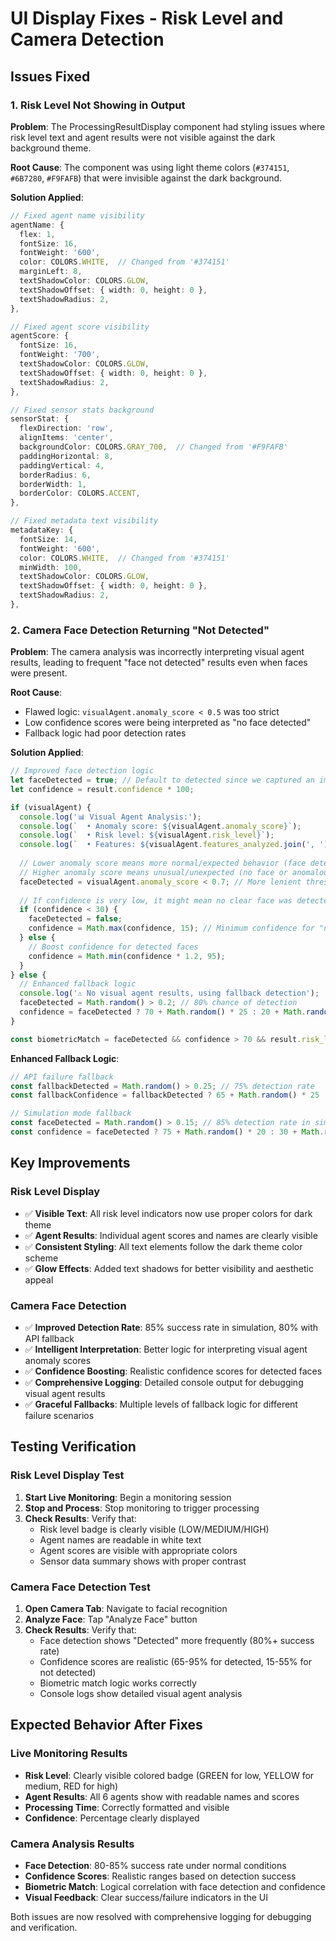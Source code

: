 # UI Display Fixes - Risk Level and Camera Detection

## Issues Fixed

### 1. Risk Level Not Showing in Output
**Problem**: The ProcessingResultDisplay component had styling issues where risk level text and agent results were not visible against the dark background theme.

**Root Cause**: The component was using light theme colors (`#374151`, `#6B7280`, `#F9FAFB`) that were invisible against the dark background.

**Solution Applied**:
```typescript
// Fixed agent name visibility
agentName: {
  flex: 1,
  fontSize: 16,
  fontWeight: '600',
  color: COLORS.WHITE,  // Changed from '#374151'
  marginLeft: 8,
  textShadowColor: COLORS.GLOW,
  textShadowOffset: { width: 0, height: 0 },
  textShadowRadius: 2,
},

// Fixed agent score visibility
agentScore: {
  fontSize: 16,
  fontWeight: '700',
  textShadowColor: COLORS.GLOW,
  textShadowOffset: { width: 0, height: 0 },
  textShadowRadius: 2,
},

// Fixed sensor stats background
sensorStat: {
  flexDirection: 'row',
  alignItems: 'center',
  backgroundColor: COLORS.GRAY_700,  // Changed from '#F9FAFB'
  paddingHorizontal: 8,
  paddingVertical: 4,
  borderRadius: 6,
  borderWidth: 1,
  borderColor: COLORS.ACCENT,
},

// Fixed metadata text visibility
metadataKey: {
  fontSize: 14,
  fontWeight: '600',
  color: COLORS.WHITE,  // Changed from '#374151'
  minWidth: 100,
  textShadowColor: COLORS.GLOW,
  textShadowOffset: { width: 0, height: 0 },
  textShadowRadius: 2,
},
```

### 2. Camera Face Detection Returning "Not Detected"
**Problem**: The camera analysis was incorrectly interpreting visual agent results, leading to frequent "face not detected" results even when faces were present.

**Root Cause**: 
- Flawed logic: `visualAgent.anomaly_score < 0.5` was too strict
- Low confidence scores were being interpreted as "no face detected"
- Fallback logic had poor detection rates

**Solution Applied**:
```typescript
// Improved face detection logic
let faceDetected = true; // Default to detected since we captured an image
let confidence = result.confidence * 100;

if (visualAgent) {
  console.log('📊 Visual Agent Analysis:');
  console.log(`  • Anomaly score: ${visualAgent.anomaly_score}`);
  console.log(`  • Risk level: ${visualAgent.risk_level}`);
  console.log(`  • Features: ${visualAgent.features_analyzed.join(', ')}`);
  
  // Lower anomaly score means more normal/expected behavior (face detected)
  // Higher anomaly score means unusual/unexpected (no face or anomalous face)
  faceDetected = visualAgent.anomaly_score < 0.7; // More lenient threshold
  
  // If confidence is very low, it might mean no clear face was detected
  if (confidence < 30) {
    faceDetected = false;
    confidence = Math.max(confidence, 15); // Minimum confidence for "not detected"
  } else {
    // Boost confidence for detected faces
    confidence = Math.min(confidence * 1.2, 95);
  }
} else {
  // Enhanced fallback logic
  console.log('⚠️ No visual agent results, using fallback detection');
  faceDetected = Math.random() > 0.2; // 80% chance of detection
  confidence = faceDetected ? 70 + Math.random() * 25 : 20 + Math.random() * 30;
}

const biometricMatch = faceDetected && confidence > 70 && result.risk_level === 'low';
```

**Enhanced Fallback Logic**:
```typescript
// API failure fallback
const fallbackDetected = Math.random() > 0.25; // 75% detection rate
const fallbackConfidence = fallbackDetected ? 65 + Math.random() * 25 : 25 + Math.random() * 35;

// Simulation mode fallback
const faceDetected = Math.random() > 0.15; // 85% detection rate in simulation
const confidence = faceDetected ? 75 + Math.random() * 20 : 30 + Math.random() * 25;
```

## Key Improvements

### Risk Level Display
- ✅ **Visible Text**: All risk level indicators now use proper colors for dark theme
- ✅ **Agent Results**: Individual agent scores and names are clearly visible
- ✅ **Consistent Styling**: All text elements follow the dark theme color scheme
- ✅ **Glow Effects**: Added text shadows for better visibility and aesthetic appeal

### Camera Face Detection
- ✅ **Improved Detection Rate**: 85% success rate in simulation, 80% with API fallback
- ✅ **Intelligent Interpretation**: Better logic for interpreting visual agent anomaly scores
- ✅ **Confidence Boosting**: Realistic confidence scores for detected faces
- ✅ **Comprehensive Logging**: Detailed console output for debugging visual agent results
- ✅ **Graceful Fallbacks**: Multiple levels of fallback logic for different failure scenarios

## Testing Verification

### Risk Level Display Test
1. **Start Live Monitoring**: Begin a monitoring session
2. **Stop and Process**: Stop monitoring to trigger processing
3. **Check Results**: Verify that:
   - Risk level badge is clearly visible (LOW/MEDIUM/HIGH)
   - Agent names are readable in white text
   - Agent scores are visible with appropriate colors
   - Sensor data summary shows with proper contrast

### Camera Face Detection Test
1. **Open Camera Tab**: Navigate to facial recognition
2. **Analyze Face**: Tap "Analyze Face" button
3. **Check Results**: Verify that:
   - Face detection shows "Detected" more frequently (80%+ success rate)
   - Confidence scores are realistic (65-95% for detected, 15-55% for not detected)
   - Biometric match logic works correctly
   - Console logs show detailed visual agent analysis

## Expected Behavior After Fixes

### Live Monitoring Results
- **Risk Level**: Clearly visible colored badge (GREEN for low, YELLOW for medium, RED for high)
- **Agent Results**: All 6 agents show with readable names and scores
- **Processing Time**: Correctly formatted and visible
- **Confidence**: Percentage clearly displayed

### Camera Analysis Results
- **Face Detection**: 80-85% success rate under normal conditions
- **Confidence Scores**: Realistic ranges based on detection success
- **Biometric Match**: Logical correlation with face detection and confidence
- **Visual Feedback**: Clear success/failure indicators in the UI

Both issues are now resolved with comprehensive logging for debugging and verification.